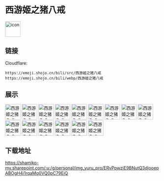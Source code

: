 # 西游姬之猪八戒
<img src="https://emoji.shojo.cn/bili/src/西游姬之猪八戒/icon.png" width="50" height="50" alt="icon">

## 链接
Cloudflare:
```
https://emoji.shojo.cn/bili/src/西游姬之猪八戒
https://emoji.shojo.cn/bili/webp/西游姬之猪八戒
```
## 展示
<img src="https://emoji.shojo.cn/bili/src/西游姬之猪八戒/西游姬之猪八戒-猪猪心碎.png" width="50" height="50" alt="西游姬之猪八戒-猪猪心碎">
<img src="https://emoji.shojo.cn/bili/src/西游姬之猪八戒/西游姬之猪八戒-猪猪爱了.png" width="50" height="50" alt="西游姬之猪八戒-猪猪爱了">
<img src="https://emoji.shojo.cn/bili/src/西游姬之猪八戒/西游姬之猪八戒-yue了.png" width="50" height="50" alt="西游姬之猪八戒-yue了">
<img src="https://emoji.shojo.cn/bili/src/西游姬之猪八戒/西游姬之猪八戒-拿来.png" width="50" height="50" alt="西游姬之猪八戒-拿来">
<img src="https://emoji.shojo.cn/bili/src/西游姬之猪八戒/西游姬之猪八戒-优秀.png" width="50" height="50" alt="西游姬之猪八戒-优秀">
<img src="https://emoji.shojo.cn/bili/src/西游姬之猪八戒/西游姬之猪八戒-安静.png" width="50" height="50" alt="西游姬之猪八戒-安静">
<img src="https://emoji.shojo.cn/bili/src/西游姬之猪八戒/西游姬之猪八戒-差不多得了.png" width="50" height="50" alt="西游姬之猪八戒-差不多得了">
<img src="https://emoji.shojo.cn/bili/src/西游姬之猪八戒/西游姬之猪八戒-猪哥.png" width="50" height="50" alt="西游姬之猪八戒-猪哥">
<img src="https://emoji.shojo.cn/bili/src/西游姬之猪八戒/西游姬之猪八戒-胜利了.png" width="50" height="50" alt="西游姬之猪八戒-胜利了">
<img src="https://emoji.shojo.cn/bili/src/西游姬之猪八戒/西游姬之猪八戒-猪猪不要.png" width="50" height="50" alt="西游姬之猪八戒-猪猪不要">
<img src="https://emoji.shojo.cn/bili/src/西游姬之猪八戒/西游姬之猪八戒-糗大了.png" width="50" height="50" alt="西游姬之猪八戒-糗大了">
<img src="https://emoji.shojo.cn/bili/src/西游姬之猪八戒/西游姬之猪八戒-宕机.png" width="50" height="50" alt="西游姬之猪八戒-宕机">
<img src="https://emoji.shojo.cn/bili/src/西游姬之猪八戒/西游姬之猪八戒-拳头嗯了.png" width="50" height="50" alt="西游姬之猪八戒-拳头嗯了">
<img src="https://emoji.shojo.cn/bili/src/西游姬之猪八戒/西游姬之猪八戒-不愧是猪猪.png" width="50" height="50" alt="西游姬之猪八戒-不愧是猪猪">
<img src="https://emoji.shojo.cn/bili/src/西游姬之猪八戒/西游姬之猪八戒-好大的瓜.png" width="50" height="50" alt="西游姬之猪八戒-好大的瓜">

## 下载地址

https://shamiko-my.sharepoint.com/:u:/g/personal/img_yuru_pro/ERvPpwziE9BNutQ3djooepABOgH4i1rqaMq0VQ0pC79EiQ
